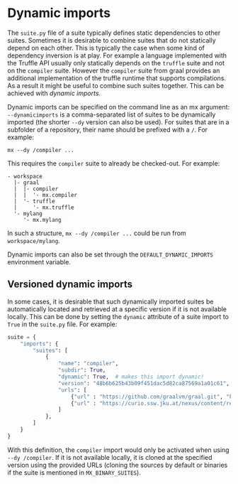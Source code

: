 # Dynamic imports

The `suite.py` file of a suite typically defines static dependencies to other suites.
Sometimes it is desirable to combine suites that do not statically depend on each other.
This is typically the case when some kind of dependency inversion is at play.
For example a language implemented with the Truffle API usually only statically depends on the `truffle` suite and not on the `compiler` suite.
However the `compiler` suite from graal provides an additional implementation of the truffle runtime that supports compilations.
As a result it might be useful to combine such suites together.
This can be achieved with *dynamic imports*.

Dynamic imports can be specified on the command line as an mx argument:
`--dynamicimports` is a comma-separated list of suites to be dynamically imported (the shorter `--dy` version can also be used).
For suites that are in a subfolder of a repository, their name should be prefixed with a `/`.
For example:

    mx --dy /compiler ...

This requires the `compiler` suite to already be checked-out. For example:

```
- workspace
  |- graal
  |  |- compiler
  |  |  '- mx.compiler
  |  '- truffle
  |     '- mx.truffle
  '- mylang
     '- mx.mylang
```

In such a structure, `mx --dy /compiler ...` could be run from `workspace/mylang`.

Dynamic imports can also be set through the `DEFAULT_DYNAMIC_IMPORTS` environment variable.

## Versioned dynamic imports

In some cases, it is desirable that such dynamically imported suites be automatically located and retrieved at a specific
version if it is not available locally.
This can be done by setting the `dynamic` attribute of a suite import to `True` in the `suite.py` file.
For example:

```python
suite = {
    "imports": {
        "suites": [
            {
                "name": "compiler",
                "subdir": True,
                "dynamic": True,  # makes this import dynamic!
                "version": "48b6b625b43b09f451dac5d82ca87569a1a01c61",
                "urls": [
                    {"url" : "https://github.com/graalvm/graal.git", "kind" : "git"},
                    {"url" : "https://curio.ssw.jku.at/nexus/content/repositories/snapshots", "kind" : "binary"},
                ]
            },
        ]
    }
}
```

With this definition, the `compiler` import would only be activated when using `--dy /compiler`.
If it is not available locally, it is cloned at the specified version using the provided URLs
(cloning the sources by default or binaries if the suite is mentioned in `MX_BINARY_SUITES`).